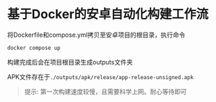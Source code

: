 # 基于Docker的安卓自动化构建工作流

将Dockerfile和compose.yml拷贝至安卓项目的根目录，执行命令

```bash
docker compose up
```

构建完成后会在项目根目录生成outputs文件夹

APK文件存在于`./outputs/apk/release/app-release-unsigned.apk`

> 提示: 第一次构建速度较慢，且需要科学上网。耐心等待即可